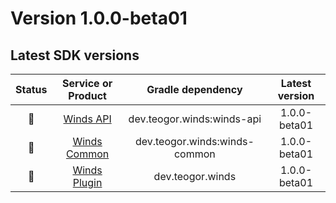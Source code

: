 [//]: # (This file was automatically generated - do not edit)

# Version 1.0.0-beta01

## Latest SDK versions

| Status |             Service or Product              |       Gradle dependency       | Latest version |
|:------:|:-------------------------------------------:|:-----------------------------:|:--------------:|
|   🧪   |       [Winds API](../../../html/api)        |  dev.teogor.winds:winds-api   |  1.0.0-beta01  |
|   🧪   |    [Winds Common](../../../html/common)     | dev.teogor.winds:winds-common |  1.0.0-beta01  |
|   🧪   | [Winds Plugin](../../../html/gradle-plugin) |       dev.teogor.winds        |  1.0.0-beta01  |
